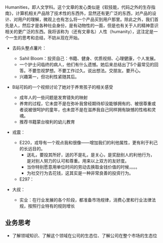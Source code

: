 Humanities，即人文学科。这个文章的发心类似是《软技能，代码之外的生存指南》，计算机相关产品除了技术性的东西外，显然还有更广泛的东西，对产品的设计、对用户的理解，微观上也有怎么将一个产品买到用户那里。除此之外，我们首先是人，然后才是各种社会身份，是有动物性的一面，但是也有关于人的精神意识相关的更广泛的东西。我将该称为（还有文章名）人性（humanity），这注定是一个一生的思考和总结，不妨从现在开始。

+ 去码头整点薯片：
	+ Sahil Bloom：投资自己：书籍、健身、优质视频、心理健康，个人发展。
	+ 一个护士问临终的病人，他们有什么遗憾。她后来总结出了5个最常见的回答。不要忽视梦想。不要工作过久。说出想法。交朋友。要开心。
	+ 兴趣第一，但功利性紧随其后。

+ B站可妈的一个视频讨论了她对于养育孩子的相关感受
	+ 成年人的一些问题是发育错失的映射
	+ 养育的过程，它未尝不是在弥补我曾经期待却没能够拥有的、被很尊重或者说被很呵护的童年，也未尝不是在滋养我自己同样拥有缺憾的性格和灵魂。
	+ 推荐书籍蒙台梭利的幼儿教育

+ 戎震：
	+ E220，戎导有一个观点我和很像——增加我们的利他属性，更有利于利己的长远目的。
		+ 送礼，要投其所好，送的不是礼，是关心，是奖励别人的利他行为，是对别人努力的认可和尊重。用来以上双方的友好度。
		+ 当你特别愿意用单位时间的劳动去换取金钱价值的时候，。。。
		+ 为社交行为去花钱，这其实是一种非常良善的投资行为。
	+ E297：

+ 大叔：
	+ 实业：在行业发展的各个阶段，都准备市场规律，消费心里和行业法律法规，按照行业特有的规则增长

## 业务思考

+ 了解领域知识、了解这个领域在公司的生态位、了解公司在整个市场的生态位
